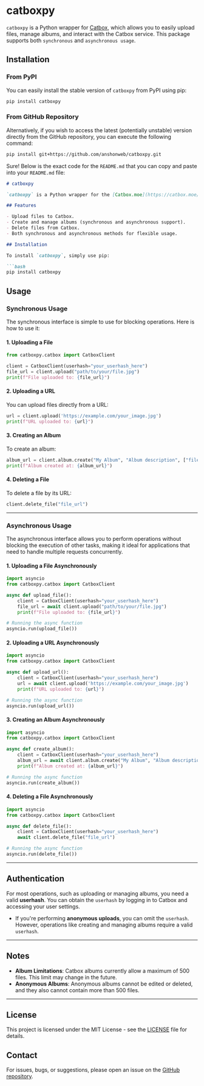 # catboxpy

`catboxpy` is a Python wrapper for [Catbox](https://catbox.moe/), which allows you to easily upload files, manage albums, and interact with the Catbox service. This package supports both `synchronous` and `asynchronous usage`. 
## Installation

### From PyPI

You can easily install the stable version of `catboxpy` from PyPI using pip:

```bash
pip install catboxpy
```

### From GitHub Repository

Alternatively, if you wish to access the latest (potentially unstable) version directly from the GitHub repository, you can execute the following command:

```bash
pip install git+https://github.com/anshonweb/catboxpy.git
```
Sure! Below is the exact code for the `README.md` that you can copy and paste into your `README.md` file:

```markdown
# catboxpy

`catboxpy` is a Python wrapper for the [Catbox.moe](https://catbox.moe/) API, which allows you to easily upload files, manage albums, and interact with the Catbox service. This package supports both synchronous and asynchronous usage.

## Features

- Upload files to Catbox.
- Create and manage albums (synchronous and asynchronous support).
- Delete files from Catbox.
- Both synchronous and asynchronous methods for flexible usage.

## Installation

To install `catboxpy`, simply use pip:

```bash
pip install catboxpy
```

## Usage

### **Synchronous Usage**

The synchronous interface is simple to use for blocking operations. Here is how to use it:

#### 1. **Uploading a File**

```python
from catboxpy.catbox import CatboxClient

client = CatboxClient(userhash="your_userhash_here")
file_url = client.upload("path/to/your/file.jpg")
print(f"File uploaded to: {file_url}")
```

#### 2. **Uploading a URL**

You can upload files directly from a URL:

```python
url = client.upload('https://example.com/your_image.jpg')
print(f"URL uploaded to: {url}")
```

#### 3. **Creating an Album**

To create an album:

```python
album_url = client.album.create("My Album", "Album description", ["file1.jpg", "file2.jpg"])
print(f"Album created at: {album_url}")
```

#### 4. **Deleting a File**

To delete a file by its URL:

```python
client.delete_file("file_url")
```

---

### **Asynchronous Usage**

The asynchronous interface allows you to perform operations without blocking the execution of other tasks, making it ideal for applications that need to handle multiple requests concurrently.

#### 1. **Uploading a File Asynchronously**

```python
import asyncio
from catboxpy.catbox import CatboxClient

async def upload_file():
    client = CatboxClient(userhash="your_userhash_here")
    file_url = await client.upload("path/to/your/file.jpg")
    print(f"File uploaded to: {file_url}")

# Running the async function
asyncio.run(upload_file())
```

#### 2. **Uploading a URL Asynchronously**

```python
import asyncio
from catboxpy.catbox import CatboxClient

async def upload_url():
    client = CatboxClient(userhash="your_userhash_here")
    url = await client.upload('https://example.com/your_image.jpg')
    print(f"URL uploaded to: {url}")

# Running the async function
asyncio.run(upload_url())
```

#### 3. **Creating an Album Asynchronously**

```python
import asyncio
from catboxpy.catbox import CatboxClient

async def create_album():
    client = CatboxClient(userhash="your_userhash_here")
    album_url = await client.album.create("My Album", "Album description", ["file1.jpg", "file2.jpg"])
    print(f"Album created at: {album_url}")

# Running the async function
asyncio.run(create_album())
```

#### 4. **Deleting a File Asynchronously**

```python
import asyncio
from catboxpy.catbox import CatboxClient

async def delete_file():
    client = CatboxClient(userhash="your_userhash_here")
    await client.delete_file("file_url")

# Running the async function
asyncio.run(delete_file())
```

---

## Authentication

For most operations, such as uploading or managing albums, you need a valid **userhash**. You can obtain the `userhash` by logging in to Catbox and accessing your user settings.

- If you're performing **anonymous uploads**, you can omit the `userhash`. However, operations like creating and managing albums require a valid `userhash`.

---

## Notes

- **Album Limitations**: Catbox albums currently allow a maximum of 500 files. This limit may change in the future.
- **Anonymous Albums**: Anonymous albums cannot be edited or deleted, and they also cannot contain more than 500 files.

---


## License

This project is licensed under the MIT License - see the [LICENSE](LICENSE) file for details.


## Contact

For issues, bugs, or suggestions, please open an issue on the [GitHub repository](https://github.com/anshonweb/catboxpy/issues).



```
